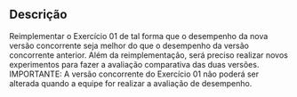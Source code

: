 ## Descrição

Reimplementar o Exercício 01 de tal forma que o desempenho da nova versão concorrente seja melhor do que o desempenho da versão concorrente anterior. Além da reimplementação, será preciso realizar novos experimentos para fazer a avaliação comparativa das duas versões. IMPORTANTE: A versão concorrente do Exercício 01 não poderá ser alterada quando a equipe for realizar a avaliação de desempenho.

